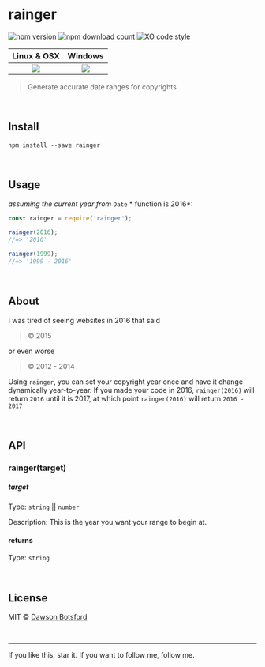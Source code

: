 # rainger
[![npm version](https://img.shields.io/npm/v/rainger.svg)](https://www.npmjs.com/package/rainger)
[![npm download count](http://img.shields.io/npm/dm/rainger.svg?style=flat)](http://npmjs.org/rainger)
[![XO code style](https://img.shields.io/badge/code_style-XO-5ed9c7.svg)](https://github.com/sindresorhus/xo)

  <table>
    <thead>
      <tr>
        <th>Linux & OSX</th>
        <th>Windows</th>
      </tr>
    </thead>
    <tbody>
      <tr>
        <td align="center">
          <a href="https://travis-ci.org/dawsonbotsford/rainger"><img src="https://api.travis-ci.org/dawsonbotsford/rainger.svg?branch=master"></a>
        </td>
        <td align="center">
          <a href="https://ci.appveyor.com/project/dawsonbotsford/rainger"><img src="http://www.gravatar.com/avatar/5f66f56cae930eb9ab2cd9e62b8285e6"></a>
        </td>
      </tr>
    </tbody>
  </table>

> Generate accurate date ranges for copyrights

<br>

## Install

```
npm install --save rainger
```

<br>

## Usage

*assuming the current year from* `Date` * function is 2016*:
```js
const rainger = require('rainger');

rainger(2016);
//=> '2016'

rainger(1999);
//=> '1999 - 2016'
```

<br>

## About

I was tired of seeing websites in 2016 that said
> © 2015

or even worse
>© 2012 - 2014

Using `rainger`, you can set your copyright year once and have it change dynamically year-to-year. If you made your code in 2016, `rainger(2016)` will return `2016` until it is 2017, at which point `rainger(2016)` will return `2016 - 2017`

<br>

## API

### rainger(target)

##### target

Type: `string` || `number`

Description: This is the year you want your range to begin at.

#### returns

Type: `string`

<br>

## License

MIT © [Dawson Botsford](http://dawsonbotsford.com)

<br>

---
If you like this, star it. If you want to follow me, follow me.
